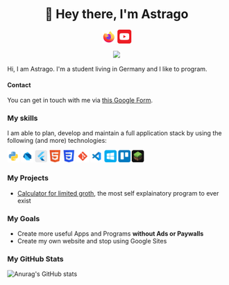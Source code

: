 <h1 align="center">👋 Hey there, I'm Astrago</h1>

<p align="center">
    <a href="https://www.astrago.de"><img height="32" width="32" src="https://raw.githubusercontent.com/edent/SuperTinyIcons/master/images/svg/firefox.svg" /></a>
    <a href="https://www.youtube.com/channel/UCBwRnJ_byI-WjxTv0c0iVPw"><img height="32" width="32" src="https://raw.githubusercontent.com/edent/SuperTinyIcons/master/images/svg/youtube.svg" /></a>
</p>

<p align="center">
    <img src="https://visitor-badge.glitch.me/badge?page_id=AstragoDE.AstragoDE">
</p>

Hi, I am Astrago. I'm a student living in Germany and I like to program.

#### Contact

You can get in touch with me via [this Google Form](https://docs.google.com/forms/d/e/1FAIpQLSdOZ5kqCVAjom2DfaeiOooklw_xfUqaf9RN1v2X53nldh200w/viewform?usp=sf_link).<br>

### My skills

I am able to plan, develop and maintain a full application stack by using the following (and more) technologies:

<p align="left">
    <img height="28" width="28" src="https://raw.githubusercontent.com/edent/SuperTinyIcons/master/images/svg/python.svg" /> 
    <img height="28" width="28" src="https://raw.githubusercontent.com/edent/SuperTinyIcons/master/images/svg/dart.svg" />
    <img height="28" width="28" src="https://raw.githubusercontent.com/edent/SuperTinyIcons/master/images/svg/flutter.svg" />
    <img height="28" width="28" src="https://raw.githubusercontent.com/edent/SuperTinyIcons/master/images/svg/html5.svg" />
    <img height="28" width="28" src="https://raw.githubusercontent.com/edent/SuperTinyIcons/master/images/svg/css3.svg" />
    <img height="28" width="28" src="https://raw.githubusercontent.com/edent/SuperTinyIcons/master/images/svg/git.svg" />
    <img height="28" width="28" src="https://raw.githubusercontent.com/edent/SuperTinyIcons/master/images/svg/visualstudiocode.svg" />
    <img height="28" width="28" src="https://raw.githubusercontent.com/edent/SuperTinyIcons/master/images/svg/windows.svg" />
    <img height="28" width="28" src="https://raw.githubusercontent.com/edent/SuperTinyIcons/master/images/svg/trello.svg" />
    <img height="28" width="28" src="https://raw.githubusercontent.com/edent/SuperTinyIcons/master/images/svg/minecraft.svg" />

    
</p>


### My Projects

- [Calculator for limited groth](https://rbw.astrago.de), the most self explainatory program to ever exist


### My Goals

- Create more useful Apps and Programs **without Ads or Paywalls**
- Create my own website and stop using Google Sites

### My GitHub Stats

![Anurag's GitHub stats](https://github-readme-stats.vercel.app/api?username=AstragoDE)


